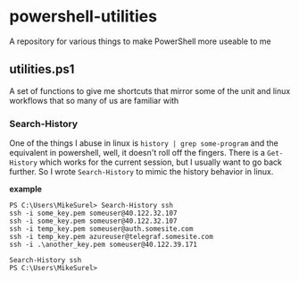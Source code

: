 # powershell-utilities
A repository for various things to make PowerShell more useable to me

## utilities.ps1
A set of functions to give me shortcuts that mirror some of the unit and linux workflows that so many of us are familiar with

### Search-History
One of the things I abuse in linux is ```history | grep some-program``` and the equivalent in powershell, well, it doesn't roll off the fingers. There is a ```Get-History``` which works for the current session, but I usually want to go back further. So I wrote ```Search-History``` to mimic the history behavior in linux. 
  
**example**
```
PS C:\Users\MikeSurel> Search-History ssh
ssh -i some_key.pem someuser@40.122.32.107
ssh -i some_key.pem someuser@40.122.32.107
ssh -i temp_key.pem someuser@auth.somesite.com
ssh -i temp_key.pem azureuser@telegraf.somesite.com
ssh -i .\another_key.pem someuser@40.122.39.171

Search-History ssh
PS C:\Users\MikeSurel>
```
